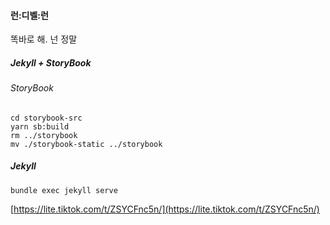#### 런:디벨:런


똑바로 해. 넌 정말


##### Jekyll + StoryBook


###### StoryBook
```
cd storybook-src
yarn sb:build
rm ../storybook
mv ./storybook-static ../storybook
```

##### Jekyll
```
bundle exec jekyll serve
```


[https://lite.tiktok.com/t/ZSYCFnc5n/](https://lite.tiktok.com/t/ZSYCFnc5n/)